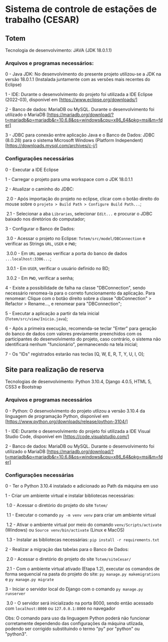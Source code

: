 # Sistema de controle de estações de trabalho (CESAR)

## Totem 

Tecnologia de desenvolvimento: JAVA (JDK 18.0.1.1)

### Arquivos e programas necessários:

0 - Java JDK: No desenvolvimento do presente projeto utilizou-se a JDK na versão 18.0.1.1 (Instalada juntamente com as versões mais recentes do Eclipse)

1 - IDE: Durante o desenvolvimento do projeto foi utilizada a IDE Eclipse (2022-03), disponível em [https://www.eclipse.org/downloads/]

2 - Banco de dados: MariaDB ou MySQL. Durante o desenvolvimento foi utilizado o MariaDB [https://mariadb.org/download/?t=mariadb&p=mariadb&r=10.6.8&os=windows&cpu=x86_64&pkg=msi&m=fder]

3 - JDBC para conexão entre aplicação Java e o Banco de Dados: JDBC (8.0.28) para o sistema Microsoft Windows (Platform Independent) [https://downloads.mysql.com/archives/c-j/]

### Configurações necessárias

0 - Executar a IDE Eclipse

1 - Carregar o projeto para uma workspace com o JDK 18.0.1.1

2 - Atualizar o caminho do JDBC: 

​	2.0 - Após importação do projeto no eclipse, clicar com o botão direito do mouse sobre o `projeto > Build Path > Configure Build Path...`;

​	2.1 - Selecionar a aba `Libraries`, selecionar `Edit...` e procurar o JDBC baixado nos diretórios do computador;

3 - Configurar o Banco de Dados:

​	3.0 - Acessar o projeto no Eclipse: `Totem/src/model/DBConnection` e verificar as Strings `URL`, `USER` e `PWD`;

​		3.0.0 - Em `URL` apenas verificar a porta do banco de dados `...localhost:3306...`;

​		3.0.1 - Em `USER`, verificar o usuário definido no BD;

​		3.0.2 - Em `PWD`, verificar a senha;

4 - Existe a possibilidade de falha na classe "DBConnection", sendo necessário renomea-la para o correto funcionamento da aplicação. Para renomear: Clique com o botão direito sobre a classe "dbConnection" > Refactor > Rename..., e renomear para "DBConnection";

5 - Executar a aplicação a partir da tela inicial (`Totem/src/view/Inicio.java`);

6 - Após a primeira execução, recomenda-se teclar "Enter" para geração do banco de dados com valores previamente preenchidos com os participantes do desenvolvimento do projeto, caso contrário, o sistema não identificará nenhum "funcionário", permanecendo na tela inicial;

7 - Os "IDs" registrados estarão nas teclas [Q, W, E, R, T, Y, U, I, O];



## Site para realização de reserva

Tecnologias de desenvolvimento: Python 3.10.4, Django 4.0.5, HTML 5, CSS3 e Bootstrap

### Arquivos e programas necessários

0 - Python: O desenvolvimento do projeto utlizou a versão 3.10.4 da linguagem de programação Python, disponível em [https://www.python.org/downloads/release/python-3104/]

1 - IDE: Durante o desenvolvimento do projeto foi utilizada a IDE Visual Studio Code, disponível em [https://code.visualstudio.com/]

2 - Banco de dados: MariaDB ou MySQL. Durante o desenvolvimento foi utilizado o MariaDB [https://mariadb.org/download/?t=mariadb&p=mariadb&r=10.6.8&os=windows&cpu=x86_64&pkg=msi&m=fder]

### Configurações necessárias

0 - Ter o Python 3.10.4 instalado e adicionado ao Path da máquina em uso

1 - Criar um ambiente virtual e instalar bibliotecas necessárias: 

​	1.0 - Acessar o diretório do projeto do site `Totem/` 

​	1.1 - Executar o comando `py -m venv venv` para criar um ambiente virtual

​	1.2 - Ativar o ambiente virtual por meio do comando `venv/Scripts/activate` (Windows) ou `Source venv/bin/activate` (Linux e MacOS)

​	1.3 - Instalar as bibliotecas necessárias: `pip install -r requirements.txt`

2 - Realizar a migração das tabelas para o Banco de Dados:

​	2.0 - Acessar o diretório do projeto do site `Totem/siteCesar/`

​	2.1 - Com o ambiente virtual ativado (Etapa 1.2), executar os comandos de forma sequencial na pasta do projeto do site: `py manage.py makemigrations` e `py manage.py migrate`

3 - Iniciar o servidor local do Django com o comando `py manage.py runserver`

​	3.0 - O servidor será inicializado na porta 8000, sendo então acessado com `localhost:8000` ou `127.0.0.1:8000` no navegador 

Obs: O comando para uso da linguagem Python poderá não funcionar corretamente dependendo das configurações da máquina utlizada, podendo ser corrigido substituindo o termo "py" por "python" ou "python3".
